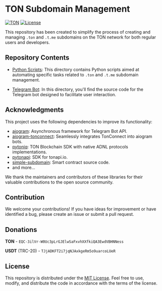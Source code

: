 # TON Subdomain Management

[![TON](https://img.shields.io/badge/TON-grey?logo=TON&logoColor=40AEF0)](https://ton.org)
[![License](https://img.shields.io/github/license/nessshon/ton-subdomain)](https://github.com/nessshon/ton-subdomain/blob/main/LICENSE)

This repository has been created to simplify the process of creating and managing `.ton` and `.t.me` subdomains on the
TON network
for both regular users and developers.

## Repository Contents

* [Python Scripts](scripts): This directory contains Python scripts aimed at automating specific tasks related to `.ton`
  and `.t.me` subdomain management.

* [Telegram Bot](bot): In this directory, you'll find the source code for the Telegram bot designed to facilitate user
  interaction.

## Acknowledgments

This project uses the following dependencies to improve its functionality:

* [aiogram](https://pypi.org/project/aiogram/): Asynchronous framework for Telegram Bot API.
* [aiogram-tonconnect](https://github.com/nessshon/aiogram-tonconnect/): Seamlessly integrates TonConnect into aiogram
  bots.
* [pytoniq](https://github.com/yungwine/pytoniq/): TON Blockchain SDK with native ADNL protocols implementations.
* [pytonapi](https://github.com/tonkeeper/pytonapi): SDK for tonapi.io.
* [simple-subdomain](https://github.com/Gusarich/simple-subdomain/): Smart contract source code.
* and more...

We thank the maintainers and contributors of these libraries for their valuable contributions to the open source
community.

## Contribution

We welcome your contributions! If you have ideas for improvement or have identified a bug, please create an issue or
submit a pull request.

## Donations

**TON** - `EQC-3ilVr-W0Uc3pLrGJElwSaFxvhXXfkiQA3EwdVBHNNess`

**USDT** (TRC-20) - `TJjADKFT2i7jqNJAxkgeRm5o9uarcoLUeR`

## License

This repository is distributed under the [MIT License](https://github.com/nessshon/ton-subdomain/blob/main/LICENSE).
Feel
free to use, modify, and distribute the code in accordance
with the terms of the license.

